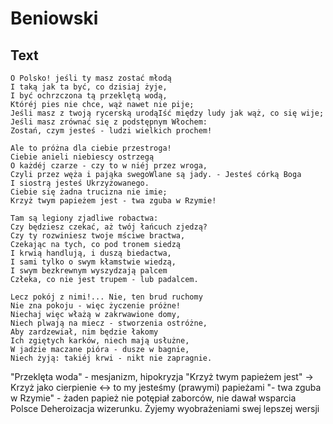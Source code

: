 # Beniowski
## Text
```
O Polsko! jeśli ty masz zostać młodą
I taką jak ta być, co dzisiaj żyje,
I być ochrzczona tą przeklętą wodą,
Któréj pies nie chce, wąż nawet nie pije;
Jeśli masz z twoją rycerską urodąIść między ludy jak wąż, co się wije;
Jeśli masz zrównać się z podstępnym Włochem:
Zostań, czym jesteś - ludzi wielkich prochem!

Ale to próżna dla ciebie przestroga!
Ciebie anieli niebiescy ostrzegą
O każdéj czarze - czy to w niéj przez wroga,
Czyli przez węża i pająka swegoWlane są jady. - Jesteś córką Boga
I siostrą jesteś Ukrzyżowanego.
Ciebie się żadna trucizna nie imie;
Krzyż twym papieżem jest - twa zguba w Rzymie!

Tam są legiony zjadliwe robactwa:
Czy będziesz czekać, aż twój łańcuch zjedzą?
Czy ty rozwiniesz twoje mściwe bractwa,
Czekając na tych, co pod tronem siedzą
I krwią handlują, i duszą biedactwa,
I sami tylko o swym kłamstwie wiedzą,
I swym bezkrewnym wyszydzają palcem
Człeka, co nie jest trupem - lub padalcem.

Lecz pokój z nimi!... Nie, ten brud ruchomy
Nie zna pokoju - więc życzenie próżne!
Niechaj więc włażą w zakrwawione domy,
Niech plwają na miecz - stworzenia ostróżne,
Aby zardzewiał, nim będzie łakomy
Ich zgiętych karków, niech mają usłużne,
W jadzie maczane pióra - dusze w bagnie,
Niech żyją: takiéj krwi - nikt nie zapragnie.
```

"Przeklęta woda" - mesjanizm, hipokryzja
"Krzyż twym papieżem jest" -> Krzyż jako cierpienie <-> to my jesteśmy (prawymi) papieżami
  "- twa zguba w Rzymie" - żaden papież nie potępiał zaborców, nie dawał wsparcia Polsce
Deheroizacja wizerunku. Żyjemy wyobrażeniami swej lepszej wersji 